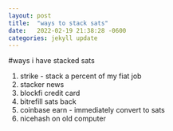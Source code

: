 ```yaml
---
layout: post
title:  "ways to stack sats"
date:   2022-02-19 21:38:28 -0600
categories: jekyll update
---
```


#ways i have stacked sats

1. strike - stack a percent of my fiat job
2. stacker news
2. blockfi credit card
3. bitrefill sats back
4. coinbase earn - immediately convert to sats
5. nicehash on old computer
